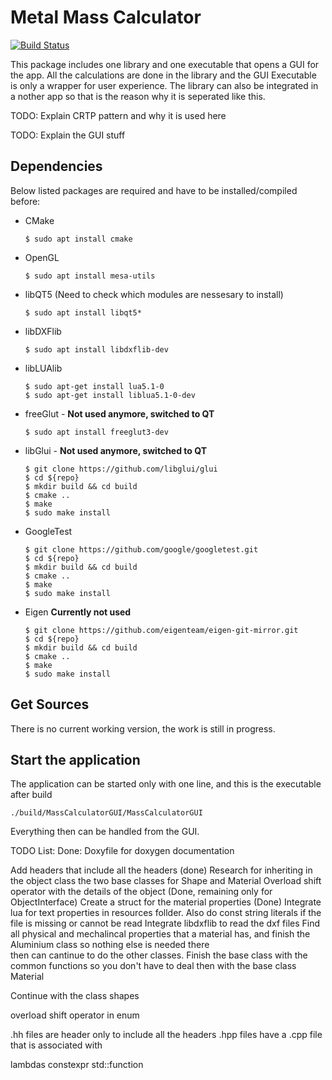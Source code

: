 # Metal Mass Calculator

[![Build Status](http://jimmyhalimi.westeurope.cloudapp.azure.com/buildStatus/icon?job=MassCalculator)](http://jimmyhalimi.westeurope.cloudapp.azure.com/job/MassCalculator/)

This package includes one library and one executable that opens a GUI for the app. All the calculations are done in the library and the GUI Executable is only a wrapper for user experience. The library can also be integrated in a nother app so that is the reason why it is seperated like this.

TODO: Explain CRTP pattern and why it is used here

TODO: Explain the GUI stuff

## Dependencies

Below listed packages are required and have to be installed/compiled before:

* CMake
  ```
  $ sudo apt install cmake
  ```

* OpenGL
  ```
  $ sudo apt install mesa-utils
  ```

* libQT5 (Need to check which modules are nessesary to install)
  ```
  $ sudo apt install libqt5*
  ```

* libDXFlib
  ```
  $ sudo apt install libdxflib-dev
  ```

* libLUAlib
  ```
  $ sudo apt-get install lua5.1-0
  $ sudo apt-get install liblua5.1-0-dev
  ```

* freeGlut - **Not used anymore, switched to QT**
  ```
  $ sudo apt install freeglut3-dev
  ```

* libGlui - **Not used anymore, switched to QT**
  ```
  $ git clone https://github.com/libglui/glui
  $ cd ${repo}
  $ mkdir build && cd build
  $ cmake ..
  $ make 
  $ sudo make install
  ```

* GoogleTest
  ```
  $ git clone https://github.com/google/googletest.git
  $ cd ${repo}
  $ mkdir build && cd build
  $ cmake ..
  $ make 
  $ sudo make install
  ```

* Eigen **Currently not used**
  ```
  $ git clone https://github.com/eigenteam/eigen-git-mirror.git
  $ cd ${repo}
  $ mkdir build && cd build
  $ cmake ..
  $ make 
  $ sudo make install
  ```

## Get Sources

There is no current working version, the work is still in progress.

## Start the application

The application can be started only with one line, and this is the executable after build

```
./build/MassCalculatorGUI/MassCalculatorGUI
```

Everything then can be handled from the GUI.

TODO List:
Done: Doxyfile for doxygen documentation

Add headers that include all the headers (done)
Research for inheriting in the object class the two base classes for Shape and Material
Overload shift operator with the details of the object (Done, remaining only for ObjectInterface)
Create a struct for the material properties (Done)
Integrate lua for text properties in resources follder. Also do const string literals if the file is missing or cannot be read
Integrate libdxflib to read the dxf files
Find all physical and mechalincal properties that a material has, and finish the Aluminium class so nothing else is needed there \
then can cantinue to do the other classes.
Finish the base class with the common functions so you don't have to deal then with the base class Material

Continue with the class shapes

overload shift operator in enum

.hh files are header only to include all the headers
.hpp files have a .cpp file that is associated with

lambdas
constexpr
std::function